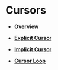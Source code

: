 # Cursors<a name="EN-US_TOPIC_0245374632"></a>

-   **[Overview](overview-cursors-stored-procedure.md)**  

-   **[Explicit Cursor](explicit-cursor.md)**  

-   **[Implicit Cursor](implicit-cursor.md)**  

-   **[Cursor Loop](cursor-loop.md)**  


